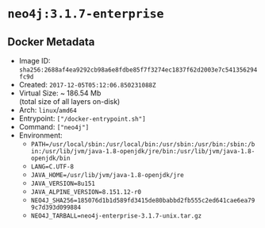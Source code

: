 # `neo4j:3.1.7-enterprise`

## Docker Metadata

- Image ID: `sha256:2688af4ea9292cb98a6e8fdbe85f7f3274ec1837f62d2003e7c541356294fc9d`
- Created: `2017-12-05T05:12:06.850231088Z`
- Virtual Size: ~ 186.54 Mb  
  (total size of all layers on-disk)
- Arch: `linux`/`amd64`
- Entrypoint: `["/docker-entrypoint.sh"]`
- Command: `["neo4j"]`
- Environment:
  - `PATH=/usr/local/sbin:/usr/local/bin:/usr/sbin:/usr/bin:/sbin:/bin:/usr/lib/jvm/java-1.8-openjdk/jre/bin:/usr/lib/jvm/java-1.8-openjdk/bin`
  - `LANG=C.UTF-8`
  - `JAVA_HOME=/usr/lib/jvm/java-1.8-openjdk/jre`
  - `JAVA_VERSION=8u151`
  - `JAVA_ALPINE_VERSION=8.151.12-r0`
  - `NEO4J_SHA256=185076d1b1d589fd3415de80babbd2fb555c2ed641cae6ea799c7d393d099884`
  - `NEO4J_TARBALL=neo4j-enterprise-3.1.7-unix.tar.gz`
